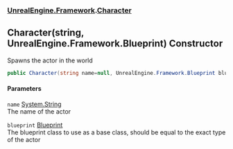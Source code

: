 ### [UnrealEngine.Framework](./UnrealEngine-Framework.md 'UnrealEngine.Framework').[Character](./Character.md 'UnrealEngine.Framework.Character')
## Character(string, UnrealEngine.Framework.Blueprint) Constructor
Spawns the actor in the world  
```csharp
public Character(string name=null, UnrealEngine.Framework.Blueprint blueprint=null);
```
#### Parameters
<a name='UnrealEngine-Framework-Character-Character(string_UnrealEngine-Framework-Blueprint)-name'></a>
`name` [System.String](https://docs.microsoft.com/en-us/dotnet/api/System.String 'System.String')  
The name of the actor  
  
<a name='UnrealEngine-Framework-Character-Character(string_UnrealEngine-Framework-Blueprint)-blueprint'></a>
`blueprint` [Blueprint](./Blueprint.md 'UnrealEngine.Framework.Blueprint')  
The blueprint class to use as a base class, should be equal to the exact type of the actor  
  
